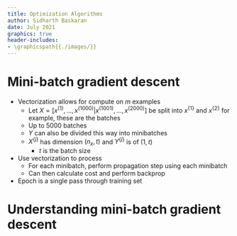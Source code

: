 ```yaml
---
title: Optimization Algorithms
author: Sidharth Baskaran
date: July 2021
graphics: true
header-includes:
- \graphicspath{{./images/}}
---
```


# Mini-batch gradient descent

- Vectorization allows for compute on $m$ examples
    - Let $X=[ x^{(1)},\ldots, x^{(1000)}|x^{(1001)},\ldots,x^{(2000)}]$ be split into $x^{\{1\}}$ and $x^{\{2\}}$ for example, these are the batches
    - Up to 5000 batches
    - $Y$ can also be divided this way into minibatches
    - $X^{\{j\}}$ has dimension $(n_x,t)$ and $Y^{\{j\}}$ is of $(1,t)$
        - $t$ is the batch size
- Use vectorization to process
    - For each minibatch, perform propagation step using each minibatch
    - Can then calculate cost and perform backprop
- Epoch is a single pass through training set

# Understanding mini-batch gradient descent

